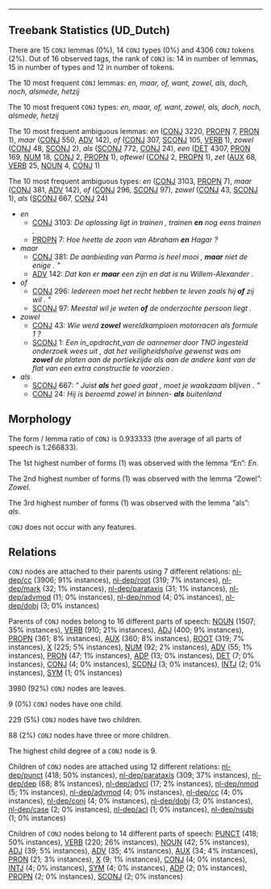 

--------------------------------------------------------------------------------

## Treebank Statistics (UD_Dutch)

There are 15 `CONJ` lemmas (0%), 14 `CONJ` types (0%) and 4306 `CONJ` tokens (2%).
Out of 16 observed tags, the rank of `CONJ` is: 14 in number of lemmas, 15 in number of types and 12 in number of tokens.

The 10 most frequent `CONJ` lemmas: <em>en, maar, of, want, zowel, als, doch, noch, alsmede, hetzij</em>

The 10 most frequent `CONJ` types:  <em>en, maar, of, want, zowel, als, doch, noch, alsmede, hetzij</em>

The 10 most frequent ambiguous lemmas: <em>en</em> ([CONJ]() 3220, [PROPN]() 7, [PRON]() 1), <em>maar</em> ([CONJ]() 550, [ADV]() 142), <em>of</em> ([CONJ]() 307, [SCONJ]() 105, [VERB]() 1), <em>zowel</em> ([CONJ]() 48, [SCONJ]() 2), <em>als</em> ([SCONJ]() 772, [CONJ]() 24), <em>een</em> ([DET]() 4307, [PRON]() 169, [NUM]() 18, [CONJ]() 2, [PROPN]() 1), <em>oftewel</em> ([CONJ]() 2, [PROPN]() 1), <em>zet</em> ([AUX]() 68, [VERB]() 25, [NOUN]() 4, [CONJ]() 1)

The 10 most frequent ambiguous types:  <em>en</em> ([CONJ]() 3103, [PROPN]() 7), <em>maar</em> ([CONJ]() 381, [ADV]() 142), <em>of</em> ([CONJ]() 296, [SCONJ]() 97), <em>zowel</em> ([CONJ]() 43, [SCONJ]() 1), <em>als</em> ([SCONJ]() 667, [CONJ]() 24)


* <em>en</em>
  * [CONJ]() 3103: <em>De oplossing ligt in trainen , trainen <b>en</b> nog eens trainen .</em>
  * [PROPN]() 7: <em>Hoe heette de zoon van Abraham <b>en</b> Hagar ?</em>
* <em>maar</em>
  * [CONJ]() 381: <em>De aanbieding van Parma is heel mooi , <b>maar</b> niet de enige . "</em>
  * [ADV]() 142: <em>Dat kan er <b>maar</b> een zijn en dat is nu Willem-Alexander .</em>
* <em>of</em>
  * [CONJ]() 296: <em>Iedereen moet het recht hebben te leven zoals hij <b>of</b> zij wil . "</em>
  * [SCONJ]() 97: <em>Meestal wil je weten <b>of</b> de onderzochte persoon liegt .</em>
* <em>zowel</em>
  * [CONJ]() 43: <em>Wie werd <b>zowel</b> wereldkampioen motorracen als formule 1 ?</em>
  * [SCONJ]() 1: <em>Een in_opdracht_van de aannemer door TNO ingesteld onderzoek wees uit , dat het veiligheidshalve gewenst was om <b>zowel</b> de platen aan de portiekzijde als aan de andere kant van de flat van een extra constructie te voorzien .</em>
* <em>als</em>
  * [SCONJ]() 667: <em>" Juist <b>als</b> het goed gaat , moet je waakzaam blijven . "</em>
  * [CONJ]() 24: <em>Hij is beroemd zowel in binnen- <b>als</b> buitenland</em>

## Morphology

The form / lemma ratio of `CONJ` is 0.933333 (the average of all parts of speech is 1.266833).

The 1st highest number of forms (1) was observed with the lemma “En”: <em>En</em>.

The 2nd highest number of forms (1) was observed with the lemma “Zowel”: <em>Zowel</em>.

The 3rd highest number of forms (1) was observed with the lemma “als”: <em>als</em>.

`CONJ` does not occur with any features.


## Relations

`CONJ` nodes are attached to their parents using 7 different relations: [nl-dep/cc]() (3906; 91% instances), [nl-dep/root]() (319; 7% instances), [nl-dep/mark]() (32; 1% instances), [nl-dep/parataxis]() (31; 1% instances), [nl-dep/advmod]() (11; 0% instances), [nl-dep/nmod]() (4; 0% instances), [nl-dep/dobj]() (3; 0% instances)

Parents of `CONJ` nodes belong to 16 different parts of speech: [NOUN]() (1507; 35% instances), [VERB]() (910; 21% instances), [ADJ]() (400; 9% instances), [PROPN]() (361; 8% instances), [AUX]() (360; 8% instances), [ROOT]() (319; 7% instances), [X]() (225; 5% instances), [NUM]() (92; 2% instances), [ADV]() (55; 1% instances), [PRON]() (47; 1% instances), [ADP]() (13; 0% instances), [DET]() (7; 0% instances), [CONJ]() (4; 0% instances), [SCONJ]() (3; 0% instances), [INTJ]() (2; 0% instances), [SYM]() (1; 0% instances)

3980 (92%) `CONJ` nodes are leaves.

9 (0%) `CONJ` nodes have one child.

229 (5%) `CONJ` nodes have two children.

88 (2%) `CONJ` nodes have three or more children.

The highest child degree of a `CONJ` node is 9.

Children of `CONJ` nodes are attached using 12 different relations: [nl-dep/punct]() (418; 50% instances), [nl-dep/parataxis]() (309; 37% instances), [nl-dep/dep]() (68; 8% instances), [nl-dep/advcl]() (17; 2% instances), [nl-dep/nmod]() (5; 1% instances), [nl-dep/advmod]() (4; 0% instances), [nl-dep/cc]() (4; 0% instances), [nl-dep/conj]() (4; 0% instances), [nl-dep/dobj]() (3; 0% instances), [nl-dep/case]() (2; 0% instances), [nl-dep/acl]() (1; 0% instances), [nl-dep/nsubj]() (1; 0% instances)

Children of `CONJ` nodes belong to 14 different parts of speech: [PUNCT]() (418; 50% instances), [VERB]() (220; 26% instances), [NOUN]() (42; 5% instances), [ADJ]() (39; 5% instances), [ADV]() (35; 4% instances), [AUX]() (34; 4% instances), [PRON]() (21; 3% instances), [X]() (9; 1% instances), [CONJ]() (4; 0% instances), [INTJ]() (4; 0% instances), [SYM]() (4; 0% instances), [ADP]() (2; 0% instances), [PROPN]() (2; 0% instances), [SCONJ]() (2; 0% instances)

